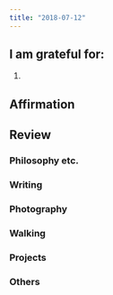 ```yaml
---
title: "2018-07-12"
---
```

## I am grateful for:
1. 

## Affirmation

## Review
### Philosophy etc.

### Writing

### Photography

### Walking

### Projects

### Others

